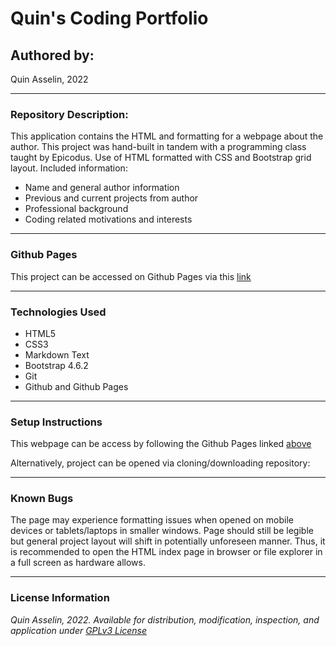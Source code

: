 # Quin's Coding Portfolio

## Authored by: 
Quin Asselin, 2022

***

### Repository Description:
This application contains the HTML and formatting for a webpage about the author. This project was hand-built in tandem with a programming class taught by Epicodus. Use of HTML formatted with CSS and Bootstrap grid layout. 
Included information:
- Name and general author information
- Previous and current projects from author
- Professional background
- Coding related motivations and interests

***

### Github Pages
This project can be accessed on Github Pages via this [link](<Insert Link>)

***

### Technologies Used
- HTML5
- CSS3
- Markdown Text
- Bootstrap 4.6.2
- Git
- Github and Github Pages

***

### Setup Instructions
This webpage can be access by following the Github Pages linked [above](#github-pages)

Alternatively, project can be opened via cloning/downloading repository:

***

### Known Bugs
The page may experience formatting issues when opened on mobile devices or tablets/laptops in smaller windows. Page should still be legible but general project layout will shift in potentially unforeseen manner. Thus, it is recommended to open the HTML index page in browser or file explorer in a full screen as hardware allows.

***

### License Information
*Quin Asselin, 2022. Available for distribution, modification, inspection, and application under [GPLv3 License](https://www.gnu.org/licenses/gpl-3.0.en.html)*